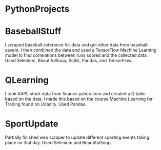 # PythonProjects
# BaseballStuff
I scraped baseball-reference for data and got other data from baseball-savant. I then combined the data and used a TensorFlow Machine Learning model to find correlations 
between runs scored and the collected data. Used Selenium, BeautifulSoup, Scikit, Pandas, and TensorFlow.
# QLearning
I took AAPL stock data from finance.yahoo.com and created a Q table based on the data. I made this based on the course Machine Learning for Trading found on Udacity. Used Pandas.
# SportUpdate
Partially finished web scraper to update different sporting events taking place on that day. Used Selenium and BeautifulSoup.
